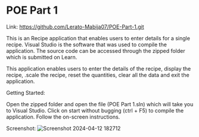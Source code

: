 # POE Part 1
Link: https://github.com/Lerato-Mabija07/POE-Part-1.git 

This is an Recipe application that enables users to enter details for a single recipe. Visual Studio is the software that  was used to compile the application. The source code can be accessed through the zipped folder which is submitted on Learn.

This application enables users to enter the details of the recipe, display the recipe, .scale the recipe, reset the quantities, clear all the data and exit the application.

Getting Started: 

Open the zipped folder and open the file (POE Part 1.sln) which will take you to Visual Studio. 
Click on start without bugging (ctrl + F5) to compile the application.
Follow the on-screen instructions.


Screenshot: 
![Screenshot 2024-04-12 182712](https://github.com/Lerato-Mabija07/POE-Part-1/assets/130465883/57b0d04b-81cd-48df-a22e-91ad785fb802)


